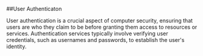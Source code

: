 ##User Authenticaton
<p>User authentication is a crucial aspect of computer security, ensuring that users are who they claim to be before granting them access to resources or services. Authentication services typically involve verifying user credentials, such as usernames and passwords, to establish the user's identity.</p>
